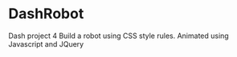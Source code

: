 # DashRobot
Dash project 4
Build a robot using CSS style rules. 
Animated using Javascript and JQuery 

